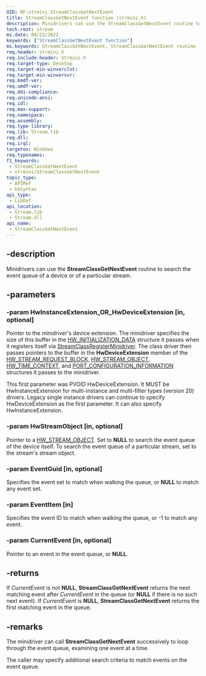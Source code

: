 ```yaml
---
UID: NF:strmini.StreamClassGetNextEvent
title: StreamClassGetNextEvent function (strmini.h)
description: Minidrivers can use the StreamClassGetNextEvent routine to search the event queue of a device or of a particular stream.
tech.root: stream
ms.date: 04/22/2022
keywords: ["StreamClassGetNextEvent function"]
ms.keywords: StreamClassGetNextEvent, StreamClassGetNextEvent routine [Streaming Media Devices], strclass-routines_5a606366-379b-400b-b039-8722f084e3c6.xml, stream.streamclassgetnextevent, strmini/StreamClassGetNextEvent
req.header: strmini.h
req.include-header: Strmini.h
req.target-type: Desktop
req.target-min-winverclnt: 
req.target-min-winversvr: 
req.kmdf-ver: 
req.umdf-ver: 
req.ddi-compliance: 
req.unicode-ansi: 
req.idl: 
req.max-support: 
req.namespace: 
req.assembly: 
req.type-library: 
req.lib: Stream.lib
req.dll: 
req.irql: 
targetos: Windows
req.typenames: 
f1_keywords:
 - StreamClassGetNextEvent
 - strmini/StreamClassGetNextEvent
topic_type:
 - APIRef
 - kbSyntax
api_type:
 - LibDef
api_location:
 - Stream.lib
 - Stream.dll
api_name:
 - StreamClassGetNextEvent
---
```


## -description

Minidrivers can use the **StreamClassGetNextEvent** routine to search the event queue of a device or of a particular stream.

## -parameters

### -param HwInstanceExtension_OR_HwDeviceExtension [in, optional]

Pointer to the minidriver's device extension. The minidriver specifies the size of this buffer in the [HW_INITIALIZATION_DATA](/windows-hardware/drivers/ddi/strmini/ns-strmini-_hw_initialization_data) structure it passes when it registers itself via [StreamClassRegisterMinidriver](/windows-hardware/drivers/ddi/strmini/nf-strmini-streamclassregisteradapter). The class driver then passes pointers to the buffer in the **HwDeviceExtension** member of the [HW_STREAM_REQUEST_BLOCK](/windows-hardware/drivers/ddi/strmini/ns-strmini-_hw_stream_request_block), [HW_STREAM_OBJECT](/windows-hardware/drivers/ddi/strmini/ns-strmini-_hw_stream_object), [HW_TIME_CONTEXT](/windows-hardware/drivers/ddi/strmini/ns-strmini-_hw_time_context), and [PORT_CONFIGURATION_INFORMATION](/windows-hardware/drivers/ddi/strmini/ns-strmini-_port_configuration_information) structures it passes to the minidriver.

This first parameter was PVOID HwDeviceExtension. It MUST be HwInstanceExtension for multi-instance and multi-filter types (version 20) drivers. Legacy single instance drivers can continue to specify HwDeviceExtension as the first parameter. It can also specify HwInstanceExtension.

### -param HwStreamObject [in, optional]

Pointer to a [HW_STREAM_OBJECT](/windows-hardware/drivers/ddi/strmini/ns-strmini-_hw_stream_object). Set to **NULL** to search the event queue of the device itself. To search the event queue of a particular stream, set to the stream's stream object.

### -param EventGuid [in, optional]

Specifies the event set to match when walking the queue, or **NULL** to match any event set.

### -param EventItem [in]

Specifies the event ID to match when walking the queue, or -1 to match any event.

### -param CurrentEvent [in, optional]

Pointer to an event in the event queue, or **NULL**.

## -returns

If *CurrentEvent* is not **NULL**, **StreamClassGetNextEvent** returns the next matching event after *CurrentEvent* in the queue (or **NULL** if there is no such next event). If *CurrentEvent* is **NULL**, **StreamClassGetNextEvent** returns the first matching event in the queue.

## -remarks

The minidriver can call **StreamClassGetNextEvent** successively to loop through the event queue, examining one event at a time.

The caller may specify additional search criteria to match events on the event queue.
